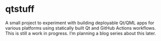 # qtstuff
A small project to experiment with building deployable Qt/QML apps for various platforms using statically built Qt and GitHub Actions workflows. 
This is still a work in progress. I’m planning a blog series about this later.
